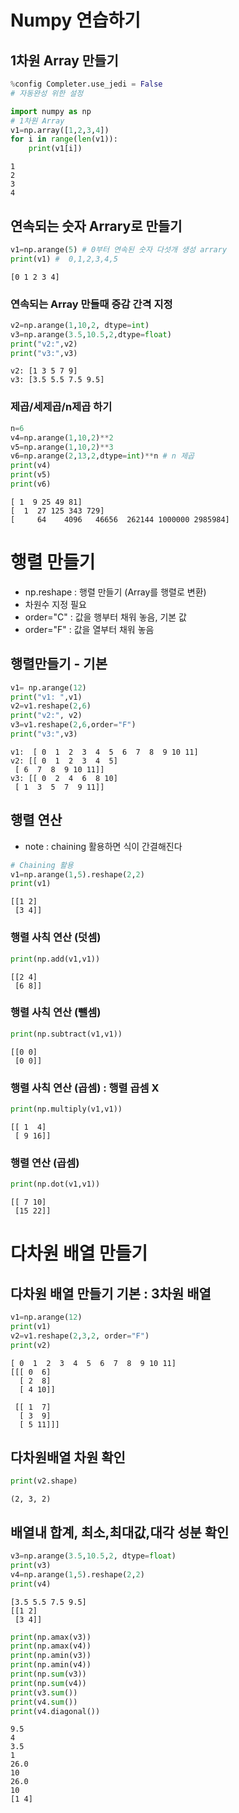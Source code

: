 # Numpy 연습하기

## 1차원 Array 만들기


```python
%config Completer.use_jedi = False
# 자동완성 위한 설정
```


```python
import numpy as np
# 1차원 Array
v1=np.array([1,2,3,4])
for i in range(len(v1)):
    print(v1[i])

```

    1
    2
    3
    4
    

## 연속되는 숫자 Arrary로 만들기


```python
v1=np.arange(5) # 0부터 연속된 숫자 다섯개 생성 arrary
print(v1) #  0,1,2,3,4,5
```

    [0 1 2 3 4]
    

### 연속되는 Array 만들때 증감 간격 지정


```python
v2=np.arange(1,10,2, dtype=int)
v3=np.arange(3.5,10.5,2,dtype=float)
print("v2:",v2)
print("v3:",v3)
```

    v2: [1 3 5 7 9]
    v3: [3.5 5.5 7.5 9.5]
    

### 제곱/세제곱/n제곱 하기


```python
n=6
v4=np.arange(1,10,2)**2
v5=np.arange(1,10,2)**3
v6=np.arange(2,13,2,dtype=int)**n # n 제곱
print(v4)
print(v5)
print(v6)
```

    [ 1  9 25 49 81]
    [  1  27 125 343 729]
    [     64    4096   46656  262144 1000000 2985984]
    

# 행렬 만들기

- np.reshape : 행렬 만들기 (Array를 행렬로 변환)
- 차원수 지정 필요
- order="C" : 값을 행부터 채워 놓음, 기본 값
- order="F" : 값을 열부터 채워 놓음

## 행렬만들기 - 기본


```python
v1= np.arange(12)
print("v1: ",v1)
v2=v1.reshape(2,6)
print("v2:", v2)
v3=v1.reshape(2,6,order="F")
print("v3:",v3)
```

    v1:  [ 0  1  2  3  4  5  6  7  8  9 10 11]
    v2: [[ 0  1  2  3  4  5]
     [ 6  7  8  9 10 11]]
    v3: [[ 0  2  4  6  8 10]
     [ 1  3  5  7  9 11]]
    

## 행렬 연산

- note : chaining 활용하면 식이 간결해진다


```python
# Chaining 활용
v1=np.arange(1,5).reshape(2,2)
print(v1)
```

    [[1 2]
     [3 4]]
    

### 행렬 사칙 연산 (덧셈)


```python
print(np.add(v1,v1))
```

    [[2 4]
     [6 8]]
    

### 행렬 사칙 연산 (뺄셈)


```python
print(np.subtract(v1,v1))
```

    [[0 0]
     [0 0]]
    

### 행렬 사칙 연산 (곱셈) : 행렬 곱셈 X


```python
print(np.multiply(v1,v1))
```

    [[ 1  4]
     [ 9 16]]
    

### 행렬 연산 (곱셈)


```python
print(np.dot(v1,v1))
```

    [[ 7 10]
     [15 22]]
    

# 다차원 배열 만들기

## 다차원 배열 만들기 기본 : 3차원 배열


```python
v1=np.arange(12)
print(v1)
v2=v1.reshape(2,3,2, order="F")
print(v2)
```

    [ 0  1  2  3  4  5  6  7  8  9 10 11]
    [[[ 0  6]
      [ 2  8]
      [ 4 10]]
    
     [[ 1  7]
      [ 3  9]
      [ 5 11]]]
    

## 다차원배열 차원 확인


```python
print(v2.shape)
```

    (2, 3, 2)
    

## 배열내 합계, 최소,최대값,대각 성분 확인


```python
v3=np.arange(3.5,10.5,2, dtype=float)
print(v3)
v4=np.arange(1,5).reshape(2,2)
print(v4)
```

    [3.5 5.5 7.5 9.5]
    [[1 2]
     [3 4]]
    


```python
print(np.amax(v3))
print(np.amax(v4))
print(np.amin(v3))
print(np.amin(v4))
print(np.sum(v3))
print(np.sum(v4))
print(v3.sum())
print(v4.sum())
print(v4.diagonal())
```

    9.5
    4
    3.5
    1
    26.0
    10
    26.0
    10
    [1 4]
    


```python

```
